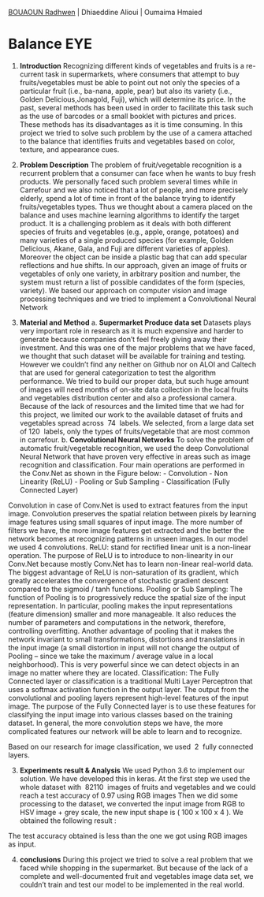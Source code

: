 [BOUAOUN Radhwen](https://www.linkedin.com/in/radhwen-bouaoun/) |
Dhiaeddine Alioui |
Oumaima Hmaied

# Balance EYE

1. **Introduction**
    Recognizing different kinds of vegetables and fruits is a re-current task in
    supermarkets, where consumers that attempt to buy fruits/vegetables must be
    able to point out not only the species of a particular fruit (i.e., ba-nana, apple,
    pear) but also its variety (i.e., Golden Delicious,Jonagold, Fuji), which will
    determine its price. In the past, several methods has been used in order to
    facilitate this task such as the use of barcodes or a small booklet with pictures
    and prices. These methods has its disadvantages as it is time consuming. In
    this project we tried to solve such problem by the use of a camera attached to
    the balance that identifies fruits and vegetables based on color, texture, and
    appearance cues.
2. **Problem Description**
    The problem of fruit/vegetable recognition is a recurrent problem that a
    consumer can face when he wants to buy fresh products. We personally faced
    such problem several times while in Carrefour and we also noticed that a lot
    of people, and more precisely elderly, spend a lot of time in front of the
    balance trying to identify fruits/vegetables types. Thus we thought about a
    camera placed on the balance and uses machine learning algorithms to
    identify the target product.
    It is a challenging problem as it deals with both different species of fruits and
    vegetables (e.g., apple, orange, potatoes) and many varieties of a single
    produced species (for example, Golden Delicious, Akane, Gala, and Fuji are
    different varieties of apples). Moreover the object can be inside a plastic bag
    that can add specular reflections and hue shifts.
    In our approach, ​given an image of fruits or vegetables of only one variety, in
    arbitrary position and number, the system must return a list of possible
    candidates of the form (species, variety).
    We based our approach on computer vision and image processing techniques
    and we tried to implement a Convolutional Neural Network


3. **Material and Method**
   a.  **Supermarket Produce data set**
       Datasets plays very important role in research as it is much
       expensive and harder to generate because companies don’t feel
       freely giving away their investment.
       And this was one of the major problems that we have faced, we
       thought that such dataset will be available for training and testing.
       However we couldn’t find any neither on Github nor on ALOI and
       Caltech that are used for general categorization to test the algorithm
       performance. We tried to build our proper data, but such huge amount
       of images will need months of on-site data collection in the local fruits
       and vegetables distribution center and also a professional camera.
       Because of the lack of resources and the limited time that we had for
       this project, we limited our work to the available dataset ​of fruits and
       vegetables spread across  74  labels​. We selected, from a large data set of
       120  labels, only the types of fruits/vegetable that are most common in
       carrefour.
    b.  **Convolutional Neural Networks**
       To solve the problem of automatic fruit/vegetable recognition, we
       used the deep Convolutional Neural Network that have proven very
       effective in areas such as image recognition and classification. Four
       main operations are performed in the Conv.Net as shown in the Figure
       below:
          - Convolution
          - Non Linearity (ReLU)
          - Pooling or Sub Sampling
          - Classification (Fully Connected Layer)


Convolution in case of Conv.Net is used to extract features from
the input image. Convolution preserves the spatial relation between
pixels by learning image features using small squares of input
image. The more number of filters we have, the more image features
get extracted and the better the network becomes at recognizing
patterns in unseen images.
In our model we used 4 convolutions.
ReLU: stand for rectified linear unit is a non-linear operation. The
purpose of ReLU is to introduce to non-linearity in our Conv.Net
because mostly Conv.Net has to learn non-linear real-world data. The
biggest advantage of ReLU is non-saturation of its gradient, which
greatly accelerates the convergence of stochastic gradient
descent compared to the sigmoid / tanh functions.
Pooling or Sub Sampling: ​The function of Pooling is to progressively
reduce the spatial size of the input representation. In particular,
pooling makes the input representations (feature dimension) smaller
and more manageable. It also reduces the number of parameters and
computations in the network, therefore, controlling overfitting.
Another advantage of pooling that it makes the network invariant to
small transformations, distortions and translations in the input image
(a small distortion in input will not change the output of Pooling –
since we take the maximum / average value in a local neighborhood).
This is very powerful since we can detect objects in an image no matter
where they are located.
Classification​: The Fully Connected layer or classification is a
traditional Multi Layer Perceptron that uses a softmax activation
function in the output layer.
The output from the convolutional and pooling layers represent
high-level features of the input image. The purpose of the Fully
Connected layer is to use these features for classifying the input image
into various classes based on the training dataset.
In general, the more convolution steps we have, the more complicated
features our network will be able to learn and to recognize.


Based on our research for image classification, we used  2  fully
connected layers.

3.  **Experiments result & Analysis**
    We used Python 3.6 to implement our solution. We have developed this in
    keras.
    At the first step we used the whole dataset with  82110  images of fruits and
    vegetables and we could reach a test accuracy of 0.97 using RGB images
    Then we did some processing to the dataset, we converted the input image
    from RGB to HSV image + grey scale, the new input shape is ( 100 x 100 x 4 ).
    We obtained the following result :

The test accuracy obtained is less than the one we got using RGB images as
input.

4. **conclusions**
    During this project we tried to solve a real problem that we faced while
    shopping in the supermarket. But because of the lack of a complete and
    well-documented fruit and vegetables image data set, we couldn’t train and
    test our model to be implemented in the real world.


